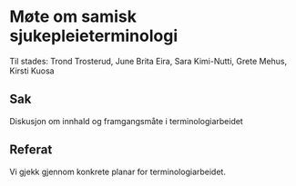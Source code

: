 # Møte om samisk sjukepleieterminologi

Til stades: Trond Trosterud, June Brita Eira, Sara Kimi-Nutti, Grete Mehus, Kirsti Kuosa

## Sak
Diskusjon om innhald og framgangsmåte i terminologiarbeidet

## Referat
Vi gjekk gjennom konkrete planar for terminologiarbeidet.

